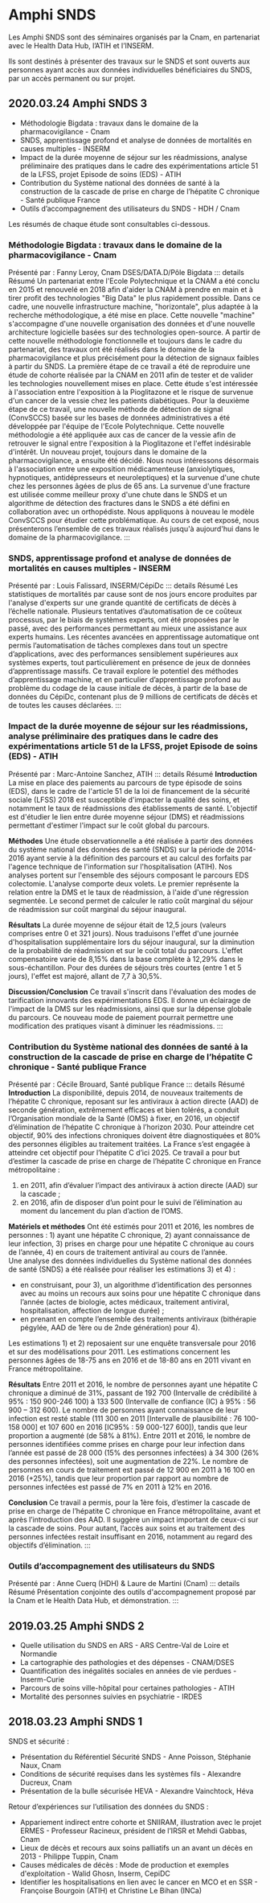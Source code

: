# Amphi SNDS
<!-- SPDX-License-Identifier: MPL-2.0 -->

Les Amphi SNDS sont des séminaires organisés par la Cnam, en partenariat avec le Health Data Hub, l’ATIH et l’INSERM.

Ils sont destinés à présenter des travaux sur le SNDS et sont ouverts aux personnes ayant accès aux données individuelles bénéficiaires du SNDS, par un accès permanent ou sur projet.



## 2020.03.24 Amphi SNDS 3

- Méthodologie Bigdata : travaux dans le domaine de la pharmacovigilance - Cnam
- SNDS, apprentissage profond et analyse de données de mortalités en causes multiples - INSERM
- Impact de la durée moyenne de séjour sur les réadmissions, analyse préliminaire des pratiques dans le cadre des expérimentations article 51 de la LFSS, projet Episode de soins (EDS) - ATIH
- Contribution du Système national des données de santé à la construction de la cascade de prise en charge de l’hépatite C chronique - Santé publique France
- Outils d’accompagnement des utilisateurs du SNDS - HDH / Cnam


Les résumés de chaque étude sont consultables ci-dessous.

### Méthodologie Bigdata : travaux dans le domaine de la pharmacovigilance - Cnam 
Présenté par : Fanny Leroy, Cnam DSES/DATA.D/Pôle Bigdata
::: details Résumé 
Un partenariat entre l'Ecole Polytechnique et la CNAM a été conclu en 2015 et renouvelé en 2018 afin d'aider la CNAM à prendre en main et à tirer profit des technologies "Big Data" le plus rapidement possible. 
Dans ce cadre, une nouvelle infrastructure machine, "horizontale", plus adaptée à la recherche méthodologique, a été mise en place. 
Cette nouvelle "machine" s'accompagne d'une nouvelle organisation des données et d'une nouvelle architecture logicielle basées sur des technologies open-source. 
A partir de cette nouvelle méthodologie fonctionnelle et toujours dans le cadre du partenariat, des travaux ont été réalisés dans le domaine de la pharmacovigilance et plus précisément pour la détection de signaux faibles à partir du SNDS. 
La première étape de ce travail a été de reproduire une étude de cohorte réalisée par la CNAM en 2011 afin de tester et de valider les technologies nouvellement mises en place. 
Cette étude s'est intéressée à l'association entre l'exposition à la Pioglitazone et le risque de survenue d'un cancer de la vessie chez les patients diabétiques. 
Pour la deuxième étape de ce travail, une nouvelle méthode de détection de signal (ConvSCCS) basée sur les bases de données administratives a été développée par l'équipe de l'Ecole Polytechnique. 
Cette nouvelle méthodologie a été appliquée aux cas de cancer de la vessie afin de retrouver le signal entre l'exposition à la Pioglitazone et l'effet indésirable d'intérêt. 
Un nouveau projet, toujours dans le domaine de la pharmacovigilance, a ensuite été décidé. 
Nous nous intéressons désormais à l'association entre une exposition médicamenteuse (anxiolytiques, hypnotiques, antidépresseurs et neuroleptiques) et la survenue d'une chute chez les personnes âgées de plus de 65 ans. 
La survenue d'une fracture est utilisée comme meilleur proxy d'une chute dans le SNDS et un algorithme de détection des fractures dans le SNDS a été défini en collaboration avec un orthopédiste. 
Nous appliquons à nouveau le modèle ConvSCCS pour étudier cette problématique. 
Au cours de cet exposé, nous présenterons l’ensemble de ces travaux réalisés jusqu'à aujourd'hui dans le domaine de la pharmacovigilance.
:::


### SNDS, apprentissage profond et analyse de données de mortalités en causes multiples - INSERM
Présenté par : Louis Falissard, INSERM/CépiDc
::: details Résumé
Les statistiques de mortalités par cause sont de nos jours encore produites par l'analyse d'experts sur une grande quantité de certificats de décès à l’échelle nationale. 
Plusieurs tentatives d’automatisation de ce coûteux processus, par le biais de systèmes experts, ont été proposées par le passé, avec des performances permettant au mieux une assistance aux experts humains. 
Les récentes avancées en apprentissage automatique ont permis l’automatisation de tâches complexes dans tout un spectre d’applications, avec des performances sensiblement supérieures aux systèmes experts, tout particulièrement en présence de jeux de données d’apprentissage massifs. 
Ce travail explore le potentiel des méthodes d’apprentissage machine, et en particulier d’apprentissage profond au problème du codage de la cause initiale de décès, à partir de la base de données du CépiDc, contenant plus de 9 millions de certificats de décès et de toutes les causes déclarées.
:::

### Impact de la durée moyenne de séjour sur les réadmissions, analyse préliminaire des pratiques dans le cadre des expérimentations article 51 de la LFSS, projet Episode de soins (EDS) - ATIH
Présenté par : Marc-Antoine Sanchez, ATIH
::: details Résumé
**Introduction** La mise en place des paiements au parcours de type épisode de soins (EDS), dans le cadre de l'article 51 de la loi de financement de la sécurité sociale (LFSS) 2018 est susceptible d'impacter la qualité des soins, et notamment le taux de réadmissions des établissements de santé. 
L'objectif est d'étudier le lien entre durée moyenne séjour (DMS) et réadmissions permettant d'estimer l'impact sur le coût global du parcours.
 
**Méthodes** Une étude observationnelle a été réalisée à partir des données du système national des données de santé (SNDS) sur la période de 2014-2016 ayant servie à la définition des parcours et au calcul des forfaits par l'agence technique de l'information sur l'hospitalisation (ATIH). 
Nos analyses portent sur l'ensemble des séjours composant le parcours EDS colectomie. 
L'analyse comporte deux volets. 
Le premier représente la relation entre la DMS et le taux de réadmission, à l'aide d'une régression segmentée. 
Le second permet de calculer le ratio coût marginal du séjour de réadmission sur coût marginal du séjour inaugural.
 
**Résultats** La durée moyenne de séjour était de 12,5 jours (valeurs comprises entre 0 et 321 jours). 
Nous traduisons l'effet d'une journée d'hospitalisation supplémentaire lors du séjour inaugural, sur la diminution de la probabilité de réadmission et sur le coût total du parcours. 
L'effet compensatoire varie de 8,15% dans la base complète à 12,29% dans le sous-échantillon. 
Pour des durées de séjours très courtes (entre 1 et 5 jours), l'effet est majoré, allant de 7,7 à 30,5%.
 
**Discussion/Conclusion** Ce travail s'inscrit dans l'évaluation des modes de tarification innovants des expérimentations EDS. 
Il donne un éclairage de l'impact de la DMS sur les réadmissions, ainsi que sur la dépense globale du parcours. 
Ce nouveau mode de paiement pourrait permettre une modification des pratiques visant à diminuer les réadmissions.
:::

### Contribution du Système national des données de santé à la construction de la cascade de prise en charge de l’hépatite C chronique - Santé publique France
Présenté par : Cécile Brouard, Santé publique France
::: details Résumé
**Introduction** La disponibilité, depuis 2014, de nouveaux traitements de l’hépatite C chronique, reposant sur les antiviraux à action directe (AAD) de seconde génération, extrêmement efficaces et bien tolérés, a conduit l’Organisation mondiale de la Santé (OMS) à fixer, en 2016, un objectif d’élimination de l’hépatite C chronique à l’horizon 2030. 
Pour atteindre cet objectif, 90% des infections chroniques doivent être diagnostiquées et 80% des personnes éligibles au traitement traitées. 
La France s’est engagée à atteindre cet objectif pour l’hépatite C d’ici 2025. 
Ce travail a pour but d’estimer la cascade de prise en charge de l’hépatite C chronique en France métropolitaine : 
1) en 2011, afin d’évaluer l’impact des antiviraux à action directe (AAD) sur la cascade ; 
2) en 2016, afin de disposer d’un point pour le suivi de l’élimination au moment du lancement du plan d’action de l’OMS.

**Matériels et méthodes** Ont été estimés pour 2011 et 2016, les nombres de personnes : 1) ayant une hépatite C chronique, 2) ayant connaissance de leur infection, 3) prises en charge pour une hépatite C chronique au cours de l’année, 4) en cours de traitement antiviral au cours de l’année.  
Une analyse des données individuelles du Système national des données de santé (SNDS) a été réalisée pour réaliser les estimations 3) et 4) : 
- en construisant, pour 3), un algorithme d’identification des personnes avec au moins un recours aux soins pour une hépatite C chronique dans l’année (actes de biologie, actes médicaux, traitement antiviral, hospitalisation, affection de longue durée) ; 
- en prenant en compte l’ensemble des traitements antiviraux (bithérapie pégylée, AAD de 1ère ou de 2nde génération) pour 4).


Les estimations 1) et 2) reposaient sur une enquête transversale pour 2016 et sur des modélisations pour 2011.
Les estimations concernent les personnes âgées de 18-75 ans en 2016 et de 18-80 ans en 2011 vivant en France métropolitaine.

**Résultats** Entre 2011 et 2016, le nombre de personnes ayant une hépatite C chronique a diminué de 31%, passant de 192 700 (Intervalle de crédibilité à 95% : 150 900-246 100) à 133 500 (Intervalle de confiance (IC) à 95% : 56 900 – 312 600). 
Le nombre de personnes ayant connaissance de leur infection est resté stable (111 300 en 2011 [Intervalle de plausibilité : 76 100-158 000] et 107 600 en 2016 [IC95% : 59 000-127 600]), tandis que leur proportion a augmenté (de 58% à 81%). 
Entre 2011 et 2016, le nombre de personnes identifiées comme prises en charge pour leur infection dans l’année est passé de 28 000 (15% des personnes infectées) à 34 300 (26% des personnes infectées), soit une augmentation de 22%. 
Le nombre de personnes en cours de traitement est passé de 12 900 en 2011 à 16 100 en 2016 (+25%), tandis que leur proportion par rapport au nombre de personnes infectées est passé de 7% en 2011 à 12% en 2016.

**Conclusion** Ce travail a permis, pour la 1ère fois, d’estimer la cascade de prise en charge de l’hépatite C chronique en France métropolitaine, avant et après l’introduction des AAD. 
Il suggère un impact important de ceux-ci sur la cascade de soins. 
Pour autant, l’accès aux soins et au traitement des personnes infectées restait insuffisant en 2016, notamment au regard des objectifs d’élimination.
:::


###  Outils d’accompagnement des utilisateurs du SNDS
Présenté par : Anne Cuerq (HDH) & Laure de Martini (Cnam)
::: details Résumé
Présentation conjointe des outils d'accompagnement proposé par la Cnam et le Health Data Hub, et démonstration.
::: 


## 2019.03.25 Amphi SNDS 2
-	Quelle utilisation du SNDS en ARS - ARS Centre-Val de Loire et Normandie
-	La cartographie des pathologies et des dépenses - CNAM/DSES
-	Quantification des inégalités sociales en années de vie perdues - Inserm-Curie
-	Parcours de soins ville-hôpital pour certaines pathologies - ATIH
-	Mortalité des personnes suivies en psychiatrie - IRDES


## 2018.03.23 Amphi SNDS 1

SNDS et sécurité :

- Présentation du Référentiel Sécurité SNDS -  Anne Poisson, Stéphanie Naux, Cnam
- Conditions de sécurité requises dans les systèmes fils -  Alexandre Ducreux, Cnam
- Présentation de la bulle sécurisée HEVA - Alexandre Vainchtock, Héva

Retour d’expériences sur l’utilisation des données du SNDS :

- Appariement indirect entre cohorte et SNIIRAM, illustration avec le projet ERMES - Professeur Racineux, président de l’IRSR et Mehdi Gabbas, Cnam 
- Lieux de décès et recours aux soins palliatifs un an avant un décès en 2013 -   Philippe Tuppin, Cnam
- Causes médicales de décès : Mode de production et exemples d'exploitation - Walid Ghosn, Inserm, CepiDC
- Identifier les hospitalisations en lien avec le cancer en MCO et en SSR - Françoise Bourgoin (ATIH) et Christine Le Bihan (INCa)

